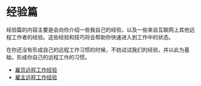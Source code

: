 # 经验篇

经验篇的内容主要是会向你介绍一些我自己的经验，以及一些来自互联网上其他远程工作者的经验。这些经验和技巧将会帮助你快速进入到工作中的状态。

在你还没有形成自己的远程工作习惯的时候，不妨试试我们的经验，并以此为基础，形成你自己的远程工作的习惯。

- [雇员远程工作经验](./experience-by-employees.md)
- [雇主远程工作经验](./experience-by-employers.md)